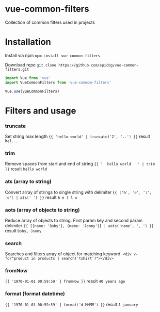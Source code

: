 # vue-common-filters
Collection of common filters used in projects

# Installation

Install via npm
`npm install vue-common-filters`

Download repo
`git clone https://github.com/epicbg/vue-common-filters.git`


```javascript
import Vue from 'vue'
import VueCommonFilters from 'vue-common-filters'

Vue.use(VueCommonFilters)
```

# Filters and usage

### truncate
Set string max length
` {{ 'hello world' | truncate('2', '..') }} ` result `hel...`

### trim
Remove spaces from start and end of string
` {{ '  hello world   ' | trim }} ` result `hello world`

### ats (array to string)
Convert array of strings to single string with delimiter
` {{ ['h', 'e', 'l', 'o'] | ats(' ') }} ` result `h e l l o`

### aots (array of objects to string)
Reduce array of objects to string. First param key and second param delimiter
` {{ [{name: 'Boby'}, {name: 'Jonny'}] | aots('name', ', ') }} ` result `Boby, Jonny`

### search
Searches and filters array of object for matching keyword.
`<div v-for"product in products | search('tshirt')"></div>`

### fromNow
` {{ '1970-01-01 00:59:59' | fromNow }} ` result `40 years ago`

### format (format datetime)
` {{ '1970-01-01 00:59:59' | format('d MMMM') }} ` result `1 january`
